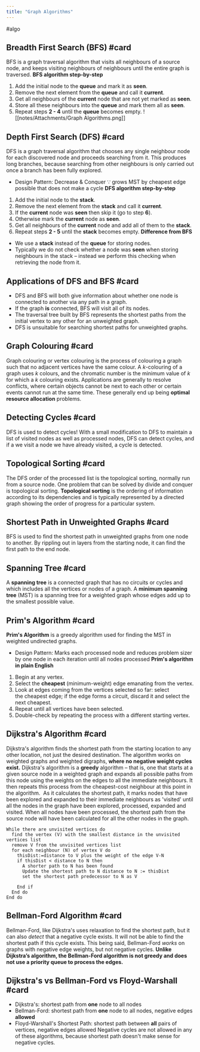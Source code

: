 ```yaml
---
title: "Graph Algorithms"
---
```

#algo 

## Breadth First Search (BFS) #card 
BFS is a graph traversal algorithm that visits all neighbours of a source node, and keeps visiting neighbours of neighbours until the entire graph is traversed.
**BFS algorithm step-by-step**
1.  Add the initial node to the **queue** and mark it as **seen**.
2.  Remove the next element from the **queue** and call it **current**.
3.  Get all neighbours of the **current** node that are not yet marked as **seen**.
4.  Store all these neighbours into the **queue** and mark them all as **seen**.
5.  Repeat steps **2 - 4** until the **queue** becomes empty.
![[notes/Attachments/Graph Algorithms.png]]

## Depth First Search (DFS) #card
DFS is a graph traversal algorithm that chooses any single neighbour node for each discovered node and proceeds searching from it. This produces long branches, because searching from other neighbours is only carried out once a branch has been fully explored.
- Design Pattern: Decrease & Conquer ∵ grows MST by cheapest edge possible that does not make a cycle
**DFS algorithm step-by-step**
1.  Add the initial node to the **stack**.
2.  Remove the next element from the **stack** and call it **current**.
3.  If the **current** node was **seen** then skip it (go to step **6**).
4.  Otherwise mark the **current** node as **seen**.
5.  Get all neighbours of the **current** node and add all of them to the **stack**.
6.  Repeat steps **2 - 5** until the **stack** becomes empty.
**Difference from BFS**
-   We use a **stack** instead of the **queue** for storing nodes.
-   Typically we do not check whether a node was **seen** when storing neighbours in the stack – instead we perform this checking when retrieving the node from it.

## Applications of DFS and BFS #card 
-   DFS and BFS will both give information about whether one node is connected to another via any path in a graph.
-   If the graph **is** connected, BFS will visit all of its nodes.
-   The traversal tree built by BFS represents the shortest paths from the initial vertex to any other for an unweighted graph.
-   DFS is unsuitable for searching shortest paths for unweighted graphs.

## Graph Colouring #card 
Graph colouring or vertex colouring is the process of colouring a graph such that no adjacent vertices have the same colour. A $k$-colouring of a graph uses $k$ colours, and the chromatic number is the minimum value of $k$ for which a $k$ colouring exists.
Applications are generally to resolve conflicts, where certain objects cannot be next to each other or certain events cannot run at the same time.
These generally end up being **optimal resource allocation** problems.

## Detecting Cycles #card 
DFS is used to detect cycles! With a small modification to DFS to maintain a list of visited nodes as well as processed nodes, DFS can detect cycles, and if a we visit a node we have already visited, a cycle is detected.

## Topological Sorting #card 
The DFS order of the processed list is the topological sorting, normally run from a source node. 
One problem that can be solved by divide and conquer is topological sorting. **Topological sorting** is the ordering of information according to its dependencies and is typically represented by a directed graph showing the order of progress for a particular system.

## Shortest Path in Unweighted Graphs #card 
BFS is used to find the shortest path in unweighted graphs from one node to another. By rippling out in layers from the starting node, it can find the first path to the end node.

## Spanning Tree #card 
A **spanning tree** is a connected graph that has no circuits or cycles and which includes all the vertices or nodes of a graph.
A **minimum spanning tree** (MST) is a spanning tree for a weighted graph whose edges add up to the smallest possible value.

## Prim's Algorithm #card 
**Prim's Algorithm** is a greedy algorithm used for finding the MST in weighted undirected graphs.
- Design Pattern: Marks each processed node and reduces problem sizer by one node in each iteration until all nodes processed
**Prim's algorithm in plain English**
1.  Begin at any vertex.
2.  Select the **cheapest** (minimum-weight) edge emanating from the vertex.
3.  Look at edges coming from the vertices selected so far: select the cheapest edge; if the edge forms a circuit, discard it and select the next cheapest.
4.  Repeat until all vertices have been selected.
5.  Double-check by repeating the process with a different starting vertex.

## Dijkstra's Algorithm #card 
Dijkstra's algorithm finds the shortest path from the starting location to any other location, not just the desired destination. The algorithm works on weighted graphs and weighted digraphs, **where no negative weight cycles exist.** 
Dijkstra's algorithm is a **greedy** algorithm – that is, one that starts at a given source node in a weighted graph and expands all possible paths from this node using the weights on the edges to all the immediate neighbours. It then repeats this process from the cheapest-cost neighbour at this point in the algorithm. 
As it calculates the shortest path, it marks nodes that have been explored and expanded to their immediate neighbours as 'visited' until all the nodes in the graph have been explored, processed, expanded and visited.
When all nodes have been processed, the shortest path from the source node will have been calculated for all the other nodes in the graph.
```
While there are unvisited vertices do
  find the vertex (V) with the smallest distance in the unvisited vertices list
  remove V from the unvisited vertices list
  for each neighbour (N) of vertex V do
    thisDist:=distance to V plus the weight of the edge V-N
    if thisDist < distance to N then
      A shorter path to N has been found
      Update the shortest path to N distance to N := thisDist
      set the shortest path predecessor to N as V

    End if
  End do
End do
```

## Bellman-Ford Algorithm #card 
Bellman-Ford, like Dijkstra's uses relaxation to find the shortest path, but it can also *detect* that a negative cycle exists. It will not be able to find the shortest path if this cycle exists. This being said, Bellman-Ford *works* on graphs with negative edge weights, but not negative cycles.
**Unlike Dijkstra’s algorithm, the Bellman-Ford algorithm is not greedy and does not use a priority queue to process the edges.**

## Dijkstra's vs Bellman-Ford vs Floyd-Warshall #card 
- Dijkstra's: shortest path from **one** node to all nodes
- Bellman-Ford: shortest path from **one** node to all nodes, negative edges **allowed**
- Floyd-Warshall's Shortest Path: shortest path between **all** pairs of vertices, negative edges allowed
Negative cycles are not allowed in any of these algorithms, because shortest path doesn't make sense for negative cycles.